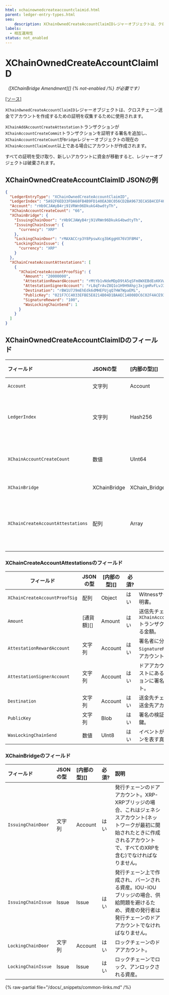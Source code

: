 ```yaml
---
html: xchainownedcreateaccountclaimid.html
parent: ledger-entry-types.html
seo:
    description: XChainOwnedCreateAccountClaimIDレジャーオブジェクトは、クロスチェーン送金でアカウントを作成するための証明を収集するために使用されます。
labels:
  - 相互運用性
status: not_enabled
---
```

# XChainOwnedCreateAccountClaimID
_（[XChainBridge Amendment][] {% not-enabled /%} が必要です）_

[[ソース]](https://github.com/seelabs/rippled/blob/xbridge/src/ripple/protocol/impl/LedgerFormats.cpp#L296-L306 "ソース")

`XChainOwnedCreateAccountClaimID`レジャーオブジェクトは、クロスチェーン送金でアカウントを作成するための証明を収集するために使用されます。

`XChainAddAccountCreateAttestation`トランザクションが`XChainAccountCreateCommit`トランザクションを証明する署名を追加し、`XChainAccountCreateCount`が`Bridge`レジャーオブジェクトの現在の`XChainAccountClaimCount`以上である場合にアカウントが作成されます。

すべての証明を受け取り、新しいアカウントに資金が移動すると、レジャーオブジェクトは破棄されます。


## XChainOwnedCreateAccountClaimID JSONの例

```json
{
  "LedgerEntryType": "XChainOwnedCreateAccountClaimID",
  "LedgerIndex": "5A92F6ED33FDA68FB4B9FD140EA38C056CD2BA9673ECA5B4CEF40F2166BB6F0C",
  "Account": "rHb9CJAWyB4rj91VRWn96DkukG4bwdtyTh",
  "XChainAccountCreateCount": "66",
  "XChainBridge": {
    "IssuingChainDoor": "rHb9CJAWyB4rj91VRWn96DkukG4bwdtyTh",
    "IssuingChainIssue": {
      "currency": "XRP"
    },
    "LockingChainDoor": "rMAXACCrp3Y8PpswXcg3bKggHX76V3F8M4",
    "LockingChainIssue": {
      "currency": "XRP"
    }
  },
  "XChainCreateAccountAttestations": [
    {
      "XChainCreateAccountProofSig": {
        "Amount": "20000000",
        "AttestationRewardAccount": "rMtYb1vNdeMDpD9tA5qSFm8WXEBdEoKKVw",
        "AttestationSignerAccount": "rL8qTrAvZ8Q1o1H9H9Ahpj3xjgmRvFLvJ3",
        "Destination": "rBW1U7J9mEhEdk6dMHEFUjqQ7HW7WpaEMi",
        "PublicKey": "021F7CC4033EFBE5E8214B04D1BAAEC14808DC6C02F4ACE930A8EF0F5909B0C438",
        "SignatureReward": "100",
        "WasLockingChainSend": 1
      }
    }
  ]
}
```


## XChainOwnedCreateAccountClaimIDのフィールド

| フィールド                          | JSONの型     | [内部の型][]    | 必須? | 説明 |
|:----------------------------------|:-------------|:--------------|:------|:------------|
| `Account`                         | 文字列        | Account       | はい  | このオブジェクトを所有するアカウント。 |
| `LedgerIndex`                     | 文字列        | Hash256       | はい  | レジャーインデックスは、`XChainOwnedCreateAccountClaimID`の一意な接頭辞、`XChainAccountClaimCount`の実際の値、`XChainBridge`のフィールドのハッシュです。 |
| `XChainAccountCreateCount`        | 数値          | UInt64        | はい  | クロスチェーン送金で作成されたアカウントの実行順序を決める整数。小さい数字は大きい数字より先に実行されなければなりません。 |
| `XChainBridge`                    | XChainBridge | XChain_Bridge | はい  | このオブジェクトに紐づくブリッジのドアアカウントと資産。 |
| `XChainCreateAccountAttestations` | 配列          | Array         | はい  | Witnessサーバから収集された証明。これには、署名されたメッセージの再作成に必要なパラメータが含まれます。これには、その署名の量、どのチェーン（ロックまたは発行）、任意の宛先、報酬アカウントなどが含まれます。 |


### XChainCreateAccountAttestationsのフィールド

| フィールド                      | JSONの型   | [内部の型][] | 必須? | 説明 |
|-------------------------------|-----------|-------------|-------|-----|
| `XChainCreateAccountProofSig` | 配列       | Object      | はい  | Witnessサーバ1台からの証明書。 |
| `Amount`                      | [通貨額][] | Amount      | はい  | 送信先チェーンの`XChainAccountCreateCommit`トランザクションで請求する金額。 |
| `AttestationRewardAccount`    | 文字列     | Account     | はい  | 署名者に分配される`SignatureReward`を受け取るアカウント。 |
| `AttestationSignerAccount`    | 文字列     | Account     | はい  | ドアアカウントの署名者リストにある、トランザクションに署名するアカウント。 |
| `Destination`                 | 文字列     | Account     | はい  | 送金先チェーン上の資金の送金先アカウント。 |
| `PublicKey`                   | 文字列     | Blob        | はい  | 署名の検証に使用する公開鍵。 |
| `WasLockingChainSend`         | 数値       | UInt8       | はい  | イベントが発生したチェーンを表す真偽値。 |


### XChainBridgeのフィールド

| フィールド            | JSONの型 | [内部の型][] | 必須? | 説明 |
|:--------------------|:---------|:-----------|:------|:----------------|
| `IssuingChainDoor`  | 文字列    | Account    | はい  | 発行チェーンのドアアカウント。XRP-XRPブリッジの場合、これはジェネシスアカウント(ネットワークが最初に開始されたときに作成されるアカウントで、すべてのXRPを含む)でなければなりません。 |
| `IssuingChainIssue` | Issue    | Issue      | はい  | 発行チェーン上で作成され、バーンされる資産。IOU-IOUブリッジの場合、供給問題を避けるため、資産の発行者は発行チェーンのドアアカウントでなければなりません。 |
| `LockingChainDoor`  | 文字列    | Account    | はい  | ロックチェーンのドアアカウント。 |
| `LockingChainIssue` | Issue    | Issue      | はい  | ロックチェーンでロック、アンロックされる資産。 |

{% raw-partial file="/docs/_snippets/common-links.md" /%}

